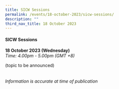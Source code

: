 ```yaml
---
title: SICW Sessions
permalink: /events/18-october-2023/sicw-sessions/
description: ""
third_nav_title: 18 October 2023
---
```

#### **SICW Sessions**

**18 October 2023 (Wednesday)**  
*Time: 4.00pm - 5.00pm (GMT +8)*

(topic to be announced)
<br><br><br>
*Information is accurate at time of publication*
